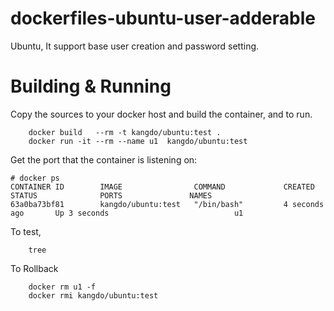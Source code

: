 # dockerfiles-ubuntu-user-adderable
Ubuntu, It support base user creation and password setting.

# Building & Running

Copy the sources to your docker host and build the container, and to run.
```
	docker build   --rm -t kangdo/ubuntu:test .
	docker run -it --rm --name u1  kangdo/ubuntu:test
```
Get the port that the container is listening on:

```
# docker ps
CONTAINER ID        IMAGE                COMMAND             CREATED             STATUS              PORTS               NAMES
63a0ba73bf81        kangdo/ubuntu:test   "/bin/bash"         4 seconds ago       Up 3 seconds                            u1
```

To test,
```
	tree
```
To Rollback
```
    docker rm u1 -f 
    docker rmi kangdo/ubuntu:test
```
